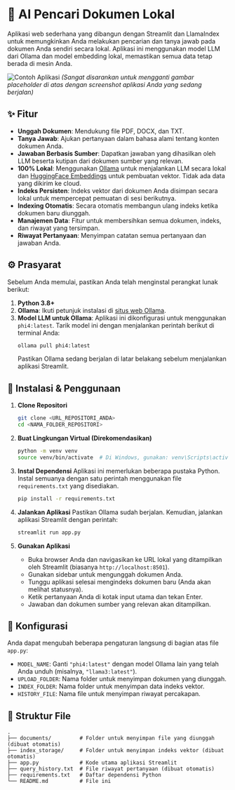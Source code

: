 # 📄 AI Pencari Dokumen Lokal

Aplikasi web sederhana yang dibangun dengan Streamlit dan LlamaIndex untuk memungkinkan Anda melakukan pencarian dan tanya jawab pada dokumen Anda sendiri secara lokal. Aplikasi ini menggunakan model LLM dari Ollama dan model embedding lokal, memastikan semua data tetap berada di mesin Anda.

![Contoh Aplikasi](https://via.placeholder.com/800x450.png?text=Tambahkan+Screenshot+Aplikasi+Anda+di+Sini)
*(Sangat disarankan untuk mengganti gambar placeholder di atas dengan screenshot aplikasi Anda yang sedang berjalan)*

## ✨ Fitur

-   **Unggah Dokumen**: Mendukung file PDF, DOCX, dan TXT.
-   **Tanya Jawab**: Ajukan pertanyaan dalam bahasa alami tentang konten dokumen Anda.
-   **Jawaban Berbasis Sumber**: Dapatkan jawaban yang dihasilkan oleh LLM beserta kutipan dari dokumen sumber yang relevan.
-   **100% Lokal**: Menggunakan [Ollama](https://ollama.com/) untuk menjalankan LLM secara lokal dan [HuggingFace Embeddings](https://huggingface.co/BAAI/bge-small-en-v1.5) untuk pembuatan vektor. Tidak ada data yang dikirim ke cloud.
-   **Indeks Persisten**: Indeks vektor dari dokumen Anda disimpan secara lokal untuk mempercepat pemuatan di sesi berikutnya.
-   **Indexing Otomatis**: Secara otomatis membangun ulang indeks ketika dokumen baru diunggah.
-   **Manajemen Data**: Fitur untuk membersihkan semua dokumen, indeks, dan riwayat yang tersimpan.
-   **Riwayat Pertanyaan**: Menyimpan catatan semua pertanyaan dan jawaban Anda.

## ⚙️ Prasyarat

Sebelum Anda memulai, pastikan Anda telah menginstal perangkat lunak berikut:

1.  **Python 3.8+**
2.  **Ollama**: Ikuti petunjuk instalasi di [situs web Ollama](https://ollama.com/).
3.  **Model LLM untuk Ollama**: Aplikasi ini dikonfigurasi untuk menggunakan `phi4:latest`. Tarik model ini dengan menjalankan perintah berikut di terminal Anda:
    ```bash
    ollama pull phi4:latest
    ```
    Pastikan Ollama sedang berjalan di latar belakang sebelum menjalankan aplikasi Streamlit.

## 🚀 Instalasi & Penggunaan

1.  **Clone Repositori**
    ```bash
    git clone <URL_REPOSITORI_ANDA>
    cd <NAMA_FOLDER_REPOSITORI>
    ```

2.  **Buat Lingkungan Virtual (Direkomendasikan)**
    ```bash
    python -m venv venv
    source venv/bin/activate  # Di Windows, gunakan: venv\Scripts\activate
    ```

3.  **Instal Dependensi**
    Aplikasi ini memerlukan beberapa pustaka Python. Instal semuanya dengan satu perintah menggunakan file `requirements.txt` yang disediakan.
    ```bash
    pip install -r requirements.txt
    ```

4.  **Jalankan Aplikasi**
    Pastikan Ollama sudah berjalan. Kemudian, jalankan aplikasi Streamlit dengan perintah:
    ```bash
    streamlit run app.py
    ```

5.  **Gunakan Aplikasi**
    -   Buka browser Anda dan navigasikan ke URL lokal yang ditampilkan oleh Streamlit (biasanya `http://localhost:8501`).
    -   Gunakan sidebar untuk mengunggah dokumen Anda.
    -   Tunggu aplikasi selesai mengindeks dokumen baru (Anda akan melihat statusnya).
    -   Ketik pertanyaan Anda di kotak input utama dan tekan Enter.
    -   Jawaban dan dokumen sumber yang relevan akan ditampilkan.

## 🔧 Konfigurasi

Anda dapat mengubah beberapa pengaturan langsung di bagian atas file `app.py`:

-   `MODEL_NAME`: Ganti `"phi4:latest"` dengan model Ollama lain yang telah Anda unduh (misalnya, `"llama3:latest"`).
-   `UPLOAD_FOLDER`: Nama folder untuk menyimpan dokumen yang diunggah.
-   `INDEX_FOLDER`: Nama folder untuk menyimpan data indeks vektor.
-   `HISTORY_FILE`: Nama file untuk menyimpan riwayat percakapan.

## 📁 Struktur File

```
.
├── documents/         # Folder untuk menyimpan file yang diunggah (dibuat otomatis)
├── index_storage/     # Folder untuk menyimpan indeks vektor (dibuat otomatis)
├── app.py             # Kode utama aplikasi Streamlit
├── query_history.txt  # File riwayat pertanyaan (dibuat otomatis)
├── requirements.txt   # Daftar dependensi Python
└── README.md          # File ini
```